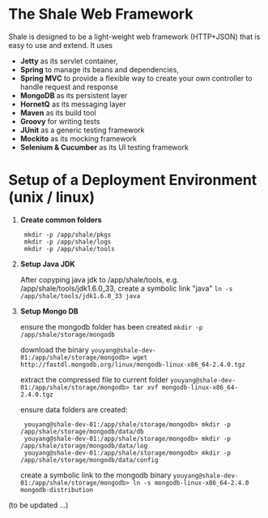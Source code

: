 The Shale Web Framework
================

Shale is designed to be a light-weight web framework (HTTP+JSON) that is easy to use and extend. It uses 

- **Jetty** as its servlet container, 
- **Spring** to manage its beans and dependencies, 
- **Spring MVC** to provide a flexible way to create your own controller to handle request and response
- **MongoDB** as its persistent layer
- **HornetQ** as its messaging layer
- **Maven** as its build tool
- **Groovy** for writing tests
- **JUnit** as a generic testing framework
- **Mockito** as its mocking framework
- **Selenium & Cucumber** as its UI testing framework

Setup of a Deployment Environment (unix / linux)
================
1. **Create common folders**
    
        mkdir -p /app/shale/pkgs
        mkdir -p /app/shale/logs    
        mkdir -p /app/shale/tools

2. **Setup Java JDK**

    After copyping java jdk to /app/shale/tools, e.g. /app/shale/tools/jdk1.6.0_33, create a symbolic link "java" `ln -s /app/shale/tools/jdk1.6.0_33 java`
    
3. **Setup Mongo DB**

    ensure the mongodb folder has been created `mkdir -p /app/shale/storage/mongodb`
    
    download the binary `youyang@shale-dev-01:/app/shale/storage/mongodb> wget http://fastdl.mongodb.org/linux/mongodb-linux-x86_64-2.4.0.tgz`
    
    extract the compressed file to current folder `youyang@shale-dev-01:/app/shale/storage/mongodb> tar xvf mongodb-linux-x86_64-2.4.0.tgz`
    
    ensure data folders are created:
    
        youyang@shale-dev-01:/app/shale/storage/mongodb> mkdir -p /app/shale/storage/mongodb/data/db
        youyang@shale-dev-01:/app/shale/storage/mongodb> mkdir -p /app/shale/storage/mongodb/data/log
        youyang@shale-dev-01:/app/shale/storage/mongodb> mkdir -p /app/shale/storage/mongodb/data/config
    
    create a symbolic link to the mongodb binary `youyang@shale-dev-01:/app/shale/storage/mongodb> ln -s mongodb-linux-x86_64-2.4.0 mongodb-distribution`       
        
(to be updated ...)